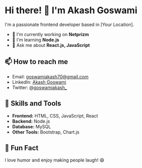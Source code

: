 # Hi there! 👋 I'm Akash Goswami

I'm a passionate frontend developer based in [Your Location].

- 🔭 I'm currently working on **Netprizm**
- 🌱 I'm learning **Node.js**
- 💬 Ask me about **React.js, JavaScript**

## 📫 How to reach me
- Email: [goswamiakash70@gmail.com](mailto:goswamiakash70@gmail.com)
- LinkedIn: [Akash Goswami](https://www.linkedin.com/in/akash-goswami-/)
- Twitter: [@goswamiakash_](https://twitter.com/goswamiakash_)

## 🚀 Skills and Tools
- **Frontend:** HTML, CSS, JavaScript, React
- **Backend:** Node.js
- **Database:** MySQL
- **Other Tools:** Bootstrap, Chart.js

## 🌟 Fun Fact
I love humor and enjoy making people laugh! 😄
